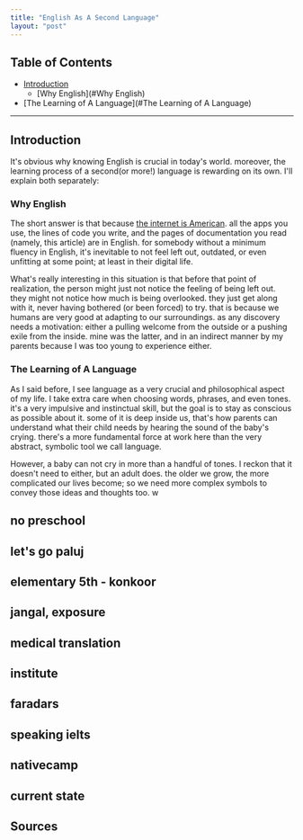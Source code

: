 ```yaml
---
title: "English As A Second Language"
layout: "post"
---
```


## Table of Contents
- [Introduction](#Introduction)
  - [Why English](#Why English)
- [The Learning of A Language](#The Learning of A Language)

---

## Introduction
It's obvious why knowing English is crucial in today's world. moreover, the learning process of a second(or more!) language is rewarding on its own. I'll explain both separately:

### Why English
The short answer is that because [the internet is American](/the-internet-is-american/). all the apps you use, the lines of code you write, and the pages of documentation you read (namely, this article) are in English. for somebody without a minimum fluency in English, it's inevitable to not feel left out, outdated, or even unfitting at some point; at least in their digital life.

What's really interesting in this situation is that before that point of realization, the person might just not notice the feeling of being left out. they might not notice how much is being overlooked. they just get along with it, never having bothered (or been forced) to try. that is because we humans are very good at adapting to our surroundings. as any discovery needs a motivation: either a pulling welcome from the outside or a pushing exile from the inside. mine was the latter, and in an indirect manner by my parents because I was too young to experience either.

### The Learning of A Language
As I said before, I see language as a very crucial and philosophical aspect of my life. I take extra care when choosing words, phrases, and even tones. it's a very impulsive and instinctual skill, but the goal is to stay as conscious as possible about it. some of it is deep inside us, that's how parents can understand what their child needs by hearing the sound of the baby's crying. there's a more fundamental force at work here than the very abstract, symbolic tool we call language.

However, a baby can not cry in more than a handful of tones. I reckon that it doesn't need to either, but an adult does. the older we grow, the more complicated our lives become; so we need more complex symbols to convey those ideas and thoughts too. w

## no preschool
## let's go paluj
## elementary 5th - konkoor
## jangal, exposure
## medical translation
## institute
## faradars
## speaking ielts
## nativecamp
## current state

## Sources
[1^]: https://www.cambridge.org/elt/blog/2022/04/29/learning-language-changes-your-brain/
